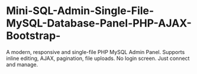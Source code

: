 # Mini-SQL-Admin-Single-File-MySQL-Database-Panel-PHP-AJAX-Bootstrap-
A modern, responsive and single-file PHP MySQL Admin Panel. Supports inline editing, AJAX, pagination, file uploads. No login screen. Just connect and manage.
